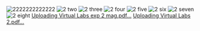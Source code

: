![2222222222222](https://github.com/user-attachments/assets/9a8d3362-3d82-4bd7-b0f6-3a59eefefb0c)
![2 two](https://github.com/user-attachments/assets/804b8f2a-9b09-4a6b-b7e2-b06cbb0c0894)
![2 three](https://github.com/user-attachments/assets/42fd8269-b0d7-4680-ac08-b3d7bf242145)
![2 four](https://github.com/user-attachments/assets/9dc5ca13-bf5d-477a-b345-018c63279bab)
![2 five](https://github.com/user-attachments/assets/c5b93fa1-75ab-4fb7-b2fe-edef599c67f6)
![2 six](https://github.com/user-attachments/assets/fa7c7428-5738-4f99-810b-e54764f3b104)
![2 seven](https://github.com/user-attachments/assets/8ef1ddd7-477c-4077-bea7-6dfcfd51e5c8)
![2 eight](https://github.com/user-attachments/assets/36f0c09c-9dfc-474f-83f1-370ee446e142)
[Uploading Virtual Labs exp 2 mag.pdf…]()
[Uploading Virtual Labs 2.pdf…]()
